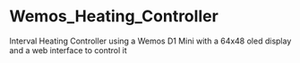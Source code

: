 # Wemos_Heating_Controller
Interval Heating Controller using a Wemos D1 Mini with a 64x48 oled display and a web interface to control it
